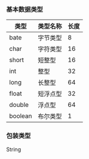### 基本数据类型

| 类型    | 类型名称 | 长度 |
| ------- | -------- | ---- |
| bate    | 字节类型 | 8    |
| char    | 字符类型 | 16   |
| short   | 短整型   | 16   |
| int     | 整型     | 32   |
| long    | 长整型   | 64   |
| float   | 短浮点型 | 32   |
| double  | 浮点型   | 64   |
| boolean | 布尔类型 | 1    |

### 包装类型

String 

